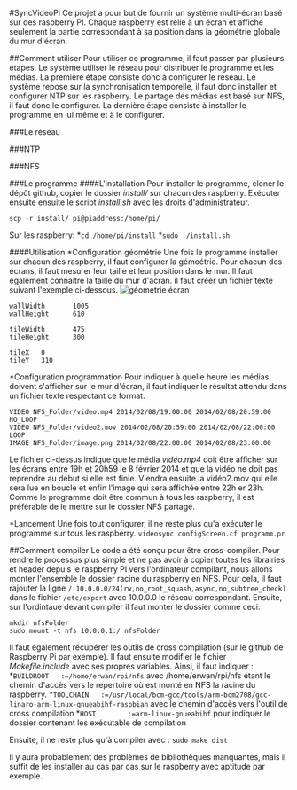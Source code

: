 #SyncVideoPi
Ce projet a pour but de fournir un système multi-écran basé sur des raspberry PI. Chaque raspberry est relié à un écran et affiche seulement la partie correspondant à sa position dans la géométrie globale du mur d'écran.

##Comment utiliser
Pour utiliser ce programme, il faut passer par plusieurs étapes. Le système utiliser le réseau pour distribuer le programme et les médias. La première étape consiste donc à configurer le réseau. Le système repose sur la synchronisation temporelle, il faut donc installer et configurer NTP sur les raspberry. Le partage des médias est basé sur NFS, il faut donc le configurer. La dernière étape consiste à installer le programme en lui même et à le configurer.

###Le réseau

###NTP

###NFS


###Le programme
####L'installation
Pour installer le programme, cloner le dépôt github, copier le dossier *install/* sur chacun des raspberry. Exécuter ensuite ensuite le script *install.sh* avec les droits d'administrateur. 


```scp -r install/ pi@piaddress:/home/pi/```

Sur les raspberry:
*```cd /home/pi/install```
*```sudo ./install.sh```

####Utilisation
*Configuration géométrie
Une fois le programme installer sur chacun des raspberry, il faut configurer la gémoétrie. Pour chacun des écrans, il faut mesurer leur taille et leur position dans le mur. Il faut également connaître la taille du mur d'acran. il faut créer un fichier texte suivant l'exemple ci-dessous.
![géometrie écran](doc/img/mur.png)
```
wallWidth       1005
wallHeight      610

tileWidth       475
tileHeight      300

tileX   0
tileY   310
```

*Configuration programmation
Pour indiquer à quelle heure les médias doivent s'afficher sur le mur d'écran, il faut indiquer le résultat attendu dans un fichier texte respectant ce format. 

```
VIDEO NFS_Folder/video.mp4 2014/02/08/19:00:00 2014/02/08/20:59:00 NO_LOOP
VIDEO NFS_Folder/video2.mov 2014/02/08/20:59:00 2014/02/08/22:00:00 LOOP
IMAGE NFS_Folder/image.png 2014/02/08/22:00:00 2014/02/08/23:00:00
```
Le fichier ci-dessus indique que le média *vidéo.mp4* doit être afficher sur les écrans entre 19h et 20h59 le 8 février 2014 et que la vidéo ne doit pas reprendre au début si elle est finie. Viendra ensuite la vidéo2.mov qui elle sera lue en boucle et enfin l'image qui sera affichée entre 22h er 23h. Comme le programme doit être commun à tous les raspberry, il est préférable de le mettre sur le dossier NFS partagé.

*Lancement
Une fois tout configurer, il ne reste plus qu'a exécuter le programme sur tous les raspberry.
```videosync configScreen.cf programm.pr```

##Comment compiler
Le code a été conçu pour être cross-compiler. Pour rendre le processus plus simple et ne pas avoir à copier toutes les librairies et header depuis le raspberry PI vers l'ordinateur compilant, nous allons monter l'ensemble le dossier racine du raspberry en NFS. Pour cela, il faut rajouter la ligne ```/ 10.0.0.0/24(rw,no_root_squash,async,no_subtree_check)``` dans le fichier ```/etc/export``` avec 10.0.0.0 le réseau correspondant. Ensuite, sur l'ordintaue devant compiler il faut monter le dossier comme ceci:
```
mkdir nfsFolder
sudo mount -t nfs 10.0.0.1:/ nfsFolder
```
Il faut également récupérer les outils de cross compilation (sur le github de Raspberry Pi par exemple).
Il faut ensuite modifier le fichier *Makefile.include* avec ses propres variables. Ainsi, il faut indiquer :
*```BUILDROOT	:=/home/erwan/rpi/nfs``` avec /home/erwan/rpi/nfs étant le chemin d'accès vers le repertoire où est monté en NFS la racine du raspberry.
*```TOOLCHAIN	:=/usr/local/bcm-gcc/tools/arm-bcm2708/gcc-linaro-arm-linux-gnueabihf-raspbian``` avec le chemin d'accès vers l'outil de cross compilation
*```HOST		:=arm-linux-gnueabihf``` pour indiquer le dossier contenant les exécutable de compilation

Ensuite, il ne reste plus qu'à compiler avec :
```sudo make dist```

Il y aura probablement des problèmes de bibliothèques manquantes, mais il suffit de les installer au cas par cas sur le raspberry avec aptitude par exemple.

